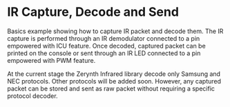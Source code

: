 IR Capture, Decode and Send
==============================

Basics example showing how to capture IR packet and decode them.
The IR capture is performed through an IR demodulator connected to a pin empowered with ICU feature.
Once decoded, captured packet can be printed on the console or sent through an IR LED connected to a pin empowered with PWM feature.

At the current stage the Zerynth Infrared library decode only Samsung and NEC protocols. Other protocols will be added soon.
However, any captured packet can be stored and sent as raw packet without requiring a specific protocol decoder.

